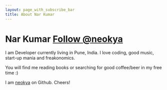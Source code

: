 ```yaml
---
layout: page_with_subscribe_bar
title: About Nar Kumar
---
```


Nar Kumar <a href="https://twitter.com/neokya" class="twitter-follow-button" data-show-count="false" onclick="_gaq.push(['_trackEvent', 'Followed', 'Twitter', 'top of about page']);">Follow @neokya</a>
============
I am Developer currently living in Pune, India. I love coding, good music, start-up mania and freakonomics.

You will find me reading books or searching for good coffee/beer in my free time :)

I am [neokya](https://www.github.com/neokya) on Github. Cheers!
